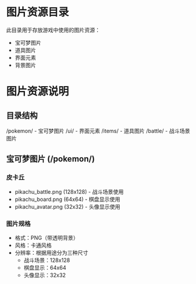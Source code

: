 # 图片资源目录

此目录用于存放游戏中使用的图片资源：
- 宝可梦图片
- 道具图片
- 界面元素
- 背景图片 

# 图片资源说明

## 目录结构
/pokemon/ - 宝可梦图片
/ui/ - 界面元素
/items/ - 道具图片
/battle/ - 战斗场景图片

## 宝可梦图片 (/pokemon/)
### 皮卡丘
- pikachu_battle.png (128x128) - 战斗场景使用
- pikachu_board.png (64x64) - 棋盘显示使用
- pikachu_avatar.png (32x32) - 头像显示使用

### 图片规格
- 格式：PNG（带透明背景）
- 风格：卡通风格
- 分辨率：根据用途分为三种尺寸
  * 战斗场景：128x128
  * 棋盘显示：64x64
  * 头像显示：32x32